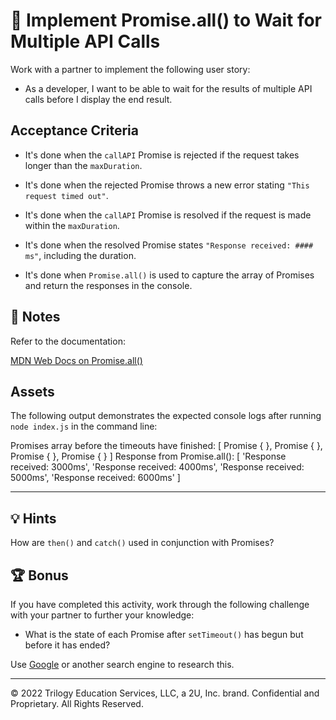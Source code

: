 # 📖 Implement Promise.all() to Wait for Multiple API Calls

Work with a partner to implement the following user story:

* As a developer, I want to be able to wait for the results of multiple API calls before I display the end result.

## Acceptance Criteria

* It's done when the `callAPI` Promise is rejected if the request takes longer than the `maxDuration`.

* It's done when the rejected Promise throws a new error stating `"This request timed out"`. 

* It's done when the `callAPI` Promise is resolved if the request is made within the `maxDuration`.

* It's done when the resolved Promise states `"Response received: #### ms"`, including the duration. 

* It's done when `Promise.all()` is used to capture the array of Promises and return the responses in the console.

## 📝 Notes

Refer to the documentation: 

[MDN Web Docs on Promise.all()](https://developer.mozilla.org/en-US/docs/Web/JavaScript/Reference/Global_Objects/Promise/all)

## Assets

The following output demonstrates the expected console logs after running `node index.js` in the command line:

Promises array before the timeouts have finished:  [
  Promise { <pending> },
  Promise { <pending> },
  Promise { <pending> },
  Promise { <pending> }
]
Response from Promise.all(): [
  'Response received: 3000ms',
  'Response received: 4000ms',
  'Response received: 5000ms',
  'Response received: 6000ms'
]

---

## 💡 Hints

How are `then()` and `catch()` used in conjunction with Promises?

## 🏆 Bonus

If you have completed this activity, work through the following challenge with your partner to further your knowledge:

* What is the state of each Promise after `setTimeout()` has begun but before it has ended?

Use [Google](https://www.google.com) or another search engine to research this.

---

© 2022 Trilogy Education Services, LLC, a 2U, Inc. brand. Confidential and Proprietary. All Rights Reserved.